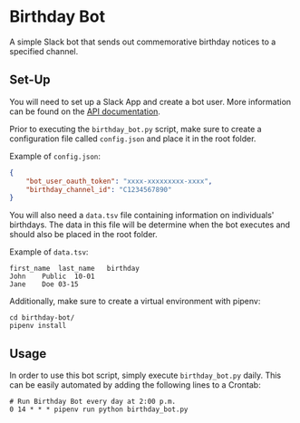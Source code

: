 # Birthday Bot

A simple Slack bot that sends out commemorative birthday notices to a specified channel.

## Set-Up

You will need to set up a Slack App and create a bot user. More information can be found on the [API documentation](https://api.slack.com/bot-users#getting-started).

Prior to executing the `birthday_bot.py` script, make sure to create a configuration file called `config.json` and place it in the root folder.

Example of `config.json`:

```json
{
    "bot_user_oauth_token": "xxxx-xxxxxxxxx-xxxx",
    "birthday_channel_id": "C1234567890"
}
```

You will also need a `data.tsv` file containing information on individuals' birthdays. The data in this file will be determine when the bot executes and should also be placed in the root folder.

Example of `data.tsv`:

```tsv
first_name	last_name	birthday
John	Public	10-01
Jane	Doe	03-15
```

Additionally, make sure to create a virtual environment with pipenv:

```shell
cd birthday-bot/
pipenv install
```

## Usage

In order to use this bot script, simply execute `birthday_bot.py` daily. This can be easily automated by adding the following lines to a Crontab:

```
# Run Birthday Bot every day at 2:00 p.m.
0 14 * * * pipenv run python birthday_bot.py
```
